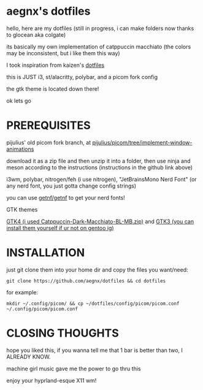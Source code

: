 # aegnx's dotfiles

hello, here are my dotfiles (still in progress, i can make folders now thanks to glocean aka colgate)

its basically my own implementation of catppuccin macchiato (the colors may be inconsistent, but i like them this way)

I took inspiration from kaizen's [dotfiles](https://github.com/kzndotsh/dotfiles)

this is JUST i3, st/alacritty, polybar, and a picom fork config

the gtk theme is located down there!

ok lets go

# PREREQUISITES

pijulius' old picom fork branch, at [pijulius/picom/tree/implement-window-animations](https://github.com/pijulius/picom/tree/implement-window-animations)

download it as a zip file and then unzip it into a folder, then use ninja and meson according to the instructions (instructions in the github link above)

i3wm, polybar, nitrogen/feh (i use nitrogen), "JetBrainsMono Nerd Font" (or any nerd font, you just gotta change config strings)

you can use [getnf/getnf](https://github.com/getnf/getnf) to get your nerd fonts!

GTK themes

[GTK4 (i used Catppuccin-Dark-Macchiato-BL-MB.zip)](https://www.pling.com/p/1715554/) and [GTK3 (you can install them yourself if ur not on gentoo ig)](https://wiki.gentoo.org/wiki/Catppuccin)

# INSTALLATION
just git clone them into your home dir and copy the files you want/need:

``git clone https://github.com/aegnx/dotfiles && cd dotfiles``

for example:

``mkdir ~/.config/picom/ && cp ~/dotfiles/config/picom/picom.conf ~/.config/picom/picom.conf``

# CLOSING THOUGHTS

hope you liked this, if you wanna tell me that 1 bar is better than two, I ALREADY KNOW.

machine girl music gave me the power to go thru this

enjoy your hyprland-esque X11 wm!
